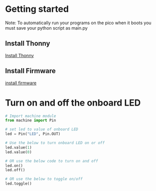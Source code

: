 # Getting started
Note: To automatically run your programs on the pico when it boots you must save your python script as main.py
## Install Thonny
[Install Thonny](https://projects.raspberrypi.org/en/projects/getting-started-with-the-pico/2)

## Install Firmware
[install firmware](https://projects.raspberrypi.org/en/projects/getting-started-with-the-pico/3)

# Turn on and off the onboard LED
```python
# Import machine module
from machine import Pin

# set led to value of onboard LED
led = Pin("LED", Pin.OUT)

# Use the below to turn onboard LED on or off
led.value(1)
led.value(0)

# OR use the below code to turn on and off
led.on()
led.off()

# OR use the below to toggle on/off
led.toggle()
```
